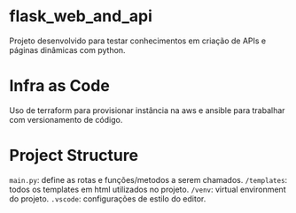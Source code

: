 # flask_web_and_api

Projeto desenvolvido para testar conhecimentos em criação de APIs e páginas dinâmicas com python.

# Infra as Code

Uso de terraform para provisionar instância na aws e
ansible para trabalhar com versionamento de código.
# Project Structure

`main.py`: define as rotas e funções/metodos a serem chamados.
`/templates`: todos os templates em html utilizados no projeto.
`/venv`: virtual environment do projeto.
`.vscode`: configurações de estilo do editor.
